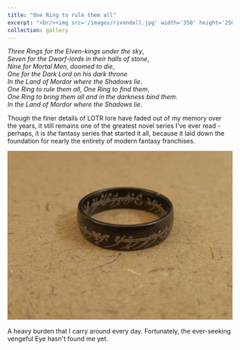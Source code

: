 ```yaml
---
title: "One Ring to rule them all"
excerpt: "<br/><img src='/images/rivendell.jpg' width='350' height='250'>"
collection: gallery
---
```


_Three Rings for the Elven-kings under the sky_, \
_Seven for the Dwarf-lords in their halls of stone_, \
_Nine for Mortal Men, doomed to die_, \
_One for the Dark Lord on his dark throne_ \
_In the Land of Mordor where the Shadows lie_. \
_One Ring to rule them all, One Ring to find them_, \
_One Ring to bring them all and in the darkness bind them_. \
_In the Land of Mordor where the Shadows lie_.

Though the finer details of LOTR lore have faded out of my memory over the years, it still remains one of the greatest novel series I've ever read - perhaps, it is _the_ fantasy series that started it all, because it laid down the foundation for nearly the entirety of modern fantasy franchises. 

<p align="center">
  <img src='/images/the-one-ring.jpeg'>
</p>

A heavy burden that I carry around every day. Fortunately, the ever-seeking vengeful Eye hasn't found me yet.